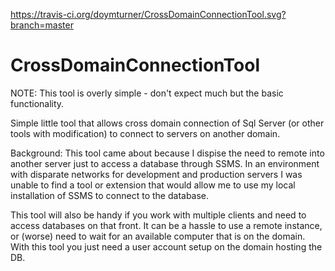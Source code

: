 https://travis-ci.org/doymturner/CrossDomainConnectionTool.svg?branch=master

CrossDomainConnectionTool
=========================

NOTE: This tool is overly simple - don't expect much but the basic functionality. 


Simple little tool that allows cross domain connection of Sql Server (or other tools with modification) to connect to servers on another domain. 

Background: This tool came about because I dispise the need to remote into another server just to access a database through SSMS. In an environment with disparate networks for development and production servers I was unable to find a tool or extension that would allow me to use my local installation of SSMS to connect to the database.

This tool will also be handy if you work with multiple clients and need to access databases on that front. It can be a hassle to use a remote instance, or (worse) need to wait for an available computer that is on the domain. With this tool you just need a user account setup on the domain hosting the DB. 
